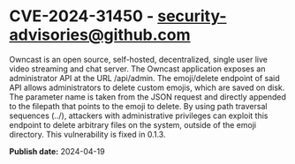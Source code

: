 # CVE-2024-31450 - security-advisories@github.com

Owncast is an open source, self-hosted, decentralized, single user live video streaming and chat server. The Owncast application exposes an administrator API at the URL /api/admin. The emoji/delete endpoint of said API allows administrators to delete custom emojis, which are saved on disk. The parameter name is taken from the JSON request and directly appended to the filepath that points to the emoji to delete. By using path traversal sequences (../), attackers with administrative privileges can exploit this endpoint to delete arbitrary files on the system, outside of the emoji directory. This vulnerability is fixed in 0.1.3.

**Publish date:** 2024-04-19
